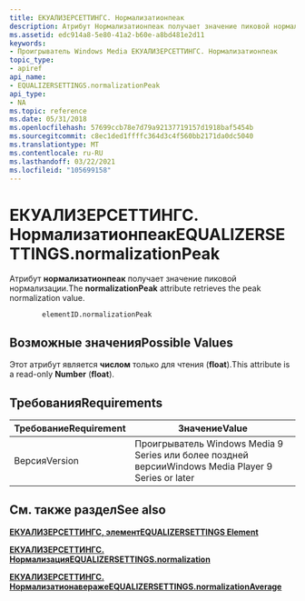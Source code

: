 ```yaml
---
title: ЕКУАЛИЗЕРСЕТТИНГС. Нормализатионпеак
description: Атрибут Нормализатионпеак получает значение пиковой нормализации.
ms.assetid: edc914a8-5e80-41a2-b60e-a8bd481e2d11
keywords:
- Проигрыватель Windows Media ЕКУАЛИЗЕРСЕТТИНГС. Нормализатионпеак
topic_type:
- apiref
api_name:
- EQUALIZERSETTINGS.normalizationPeak
api_type:
- NA
ms.topic: reference
ms.date: 05/31/2018
ms.openlocfilehash: 57699ccb78e7d79a92137719157d1918baf5454b
ms.sourcegitcommit: c8ec1ded1ffffc364d3c4f560bb2171da0dc5040
ms.translationtype: MT
ms.contentlocale: ru-RU
ms.lasthandoff: 03/22/2021
ms.locfileid: "105699158"
---
```

# <a name="equalizersettingsnormalizationpeak"></a><span data-ttu-id="3ef87-104">ЕКУАЛИЗЕРСЕТТИНГС. Нормализатионпеак</span><span class="sxs-lookup"><span data-stu-id="3ef87-104">EQUALIZERSETTINGS.normalizationPeak</span></span>

<span data-ttu-id="3ef87-105">Атрибут **нормализатионпеак** получает значение пиковой нормализации.</span><span class="sxs-lookup"><span data-stu-id="3ef87-105">The **normalizationPeak** attribute retrieves the peak normalization value.</span></span>

``` syntax
        elementID.normalizationPeak
```

## <a name="possible-values"></a><span data-ttu-id="3ef87-106">Возможные значения</span><span class="sxs-lookup"><span data-stu-id="3ef87-106">Possible Values</span></span>

<span data-ttu-id="3ef87-107">Этот атрибут является **числом** только для чтения (**float**).</span><span class="sxs-lookup"><span data-stu-id="3ef87-107">This attribute is a read-only **Number** (**float**).</span></span>

## <a name="requirements"></a><span data-ttu-id="3ef87-108">Требования</span><span class="sxs-lookup"><span data-stu-id="3ef87-108">Requirements</span></span>



| <span data-ttu-id="3ef87-109">Требование</span><span class="sxs-lookup"><span data-stu-id="3ef87-109">Requirement</span></span> | <span data-ttu-id="3ef87-110">Значение</span><span class="sxs-lookup"><span data-stu-id="3ef87-110">Value</span></span> |
|--------------------|---------------------------------------------------|
| <span data-ttu-id="3ef87-111">Версия</span><span class="sxs-lookup"><span data-stu-id="3ef87-111">Version</span></span><br/> | <span data-ttu-id="3ef87-112">Проигрыватель Windows Media 9 Series или более поздней версии</span><span class="sxs-lookup"><span data-stu-id="3ef87-112">Windows Media Player 9 Series or later</span></span><br/> |



## <a name="see-also"></a><span data-ttu-id="3ef87-113">См. также раздел</span><span class="sxs-lookup"><span data-stu-id="3ef87-113">See also</span></span>

<dl> <dt>

[<span data-ttu-id="3ef87-114">**ЕКУАЛИЗЕРСЕТТИНГС, элемент**</span><span class="sxs-lookup"><span data-stu-id="3ef87-114">**EQUALIZERSETTINGS Element**</span></span>](equalizersettings-element.md)
</dt> <dt>

[<span data-ttu-id="3ef87-115">**ЕКУАЛИЗЕРСЕТТИНГС. Нормализация**</span><span class="sxs-lookup"><span data-stu-id="3ef87-115">**EQUALIZERSETTINGS.normalization**</span></span>](equalizersettings-normalization.md)
</dt> <dt>

[<span data-ttu-id="3ef87-116">**ЕКУАЛИЗЕРСЕТТИНГС. Нормализатионавераже**</span><span class="sxs-lookup"><span data-stu-id="3ef87-116">**EQUALIZERSETTINGS.normalizationAverage**</span></span>](equalizersettings-normalizationaverage.md)
</dt> </dl>

 

 





